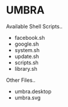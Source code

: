 # UMBRA

Available Shell Scripts..

* facebook.sh
* google.sh
* system.sh
* update.sh
* scripts.sh
* library.sh

Other Files..

* umbra.desktop
* umbra.svg
